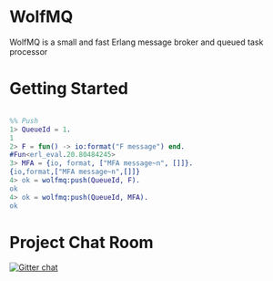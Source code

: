 WolfMQ 
============

WolfMQ is a small and fast Erlang message broker and queued task processor

Getting Started
===============

```erl

%% Push
1> QueueId = 1.
1
2> F = fun() -> io:format("F message") end.
#Fun<erl_eval.20.80484245>
3> MFA = {io, format, ["MFA message~n", []]}.
{io,format,["MFA message~n",[]]}
4> ok = wolfmq:push(QueueId, F).
ok
4> ok = wolfmq:push(QueueId, MFA).
ok

```

Project Chat Room
=================
[![Gitter chat](https://badges.gitter.im/gitterHQ/gitter.png)](https://gitter.im/erlangbureau/wolfmq)


